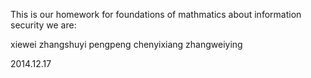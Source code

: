 This is our homework for foundations of mathmatics about information security
we are:

   xiewei
   zhangshuyi
   pengpeng
   chenyixiang
   zhangweiying

 2014.12.17
